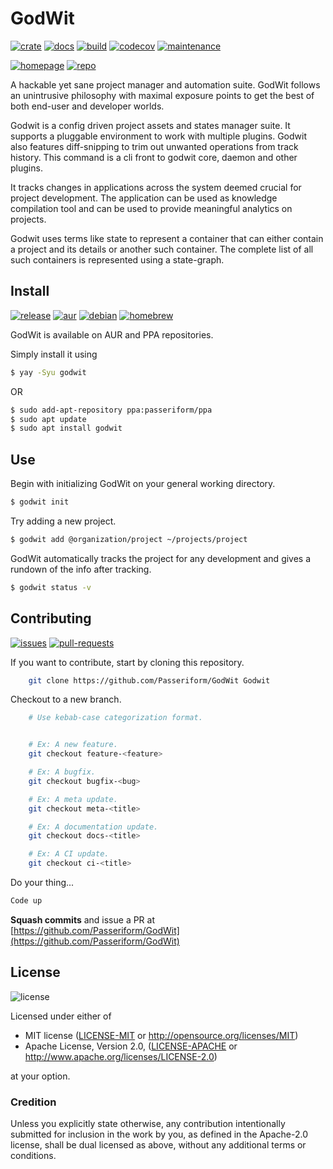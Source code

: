 # GodWit

[![crate](https://img.shields.io/crates/v/godwit)](https://crates.io/crates/godwit)
[![docs](https://docs.rs/godwit/badge.svg)](https://docs.rs/godwit)
[![build](https://travis-ci.org/Passeriform/GodWit.svg?branch=master)](https://travis-ci.org/Passeriform/GodWit)
[![codecov](https://codecov.io/gh/Passeriform/GodWit/branch/master/graph/badge.svg)](https://codecov.io/gh/Passeriform/GodWit)
[![maintenance](https://img.shields.io/badge/Maintained%3F-yes-green.svg)](https://github.com/Passeriform/GodWit/graphs/commit-activity)

[![homepage](https://img.shields.io/website-up-down-green-red/http/passeriform.com.svg?label=Passeriform)](http://www.passeriform.com/prod/GodWit)
[![repo](https://img.shields.io/badge/github-GodWit-blue?logo=github)](https://github.com/Passeriform/GodWit)

A hackable yet sane project manager and automation suite. GodWit follows an unintrusive philosophy with maximal exposure points to get the best of both end-user and developer worlds.

Godwit is a config driven project assets and states manager suite. It supports a pluggable
environment to work with multiple plugins. Godwit also features diff-snipping to
trim out unwanted operations from track history. This command is a cli front to
godwit core, daemon and other plugins.

It tracks changes in applications across the system deemed crucial for project
development. The application can be used as knowledge compilation tool and can be
used to provide meaningful analytics on projects.

Godwit uses terms like state to represent a container that can either
contain a project and its details or another such container. The complete list of
all such containers is represented using a state-graph.

## Install
[![release](https://img.shields.io/github/release/Passeriform/GodWit.svg)](https://github.com/Passeriform/GodWit/releases/)
[![aur](https://img.shields.io/aur/version/godwit)](https://aur.archlinux.org/packages/godwit)
[![debian](https://img.shields.io/debian/v/godwit)](https://packages.debian.org/unstable/utils/godwit)
[![homebrew](https://img.shields.io/homebrew/v/godwit)](https://formulae.brew.sh/formula/godwit)

GodWit is available on AUR and PPA repositories.

Simply install it using
```bash
$ yay -Syu godwit
```
OR
```bash
$ sudo add-apt-repository ppa:passeriform/ppa
$ sudo apt update
$ sudo apt install godwit
```

## Use
Begin with initializing GodWit on your general working directory.

```bash
$ godwit init
```

Try adding a new project.

```bash
$ godwit add @organization/project ~/projects/project
```

GodWit automatically tracks the project for any development and gives a rundown of the info after tracking.

```bash
$ godwit status -v
```

## Contributing
[![issues](https://img.shields.io/github/issues/Passeriform/GodWit.svg)](https://gitHub.com/Passeriform/GodWit/issues/)
[![pull-requests](https://img.shields.io/github/issues-pr/Passeriform/GodWit)](https://github.com/Passeriform/GodWit/pulls)

If you want to contribute, start by cloning this repository.
```bash
    git clone https://github.com/Passeriform/GodWit Godwit
```
Checkout to a new branch.
```bash
    # Use kebab-case categorization format.


    # Ex: A new feature.
    git checkout feature-<feature>

    # Ex: A bugfix.
    git checkout bugfix-<bug>

    # Ex: A meta update.
    git checkout meta-<title>

    # Ex: A documentation update.
    git checkout docs-<title>

    # Ex: A CI update.
    git checkout ci-<title>

```
Do your thing...

```bash
Code up
```
**Squash commits** and issue a PR at
[https://github.com/Passeriform/GodWit](https://github.com/Passeriform/GodWit)

## License
![license](https://img.shields.io/crates/l/godwit-daemon)

Licensed under either of

 * MIT license ([LICENSE-MIT](LICENSE-MIT) or http://opensource.org/licenses/MIT)
 * Apache License, Version 2.0, ([LICENSE-APACHE](LICENSE-APACHE) or http://www.apache.org/licenses/LICENSE-2.0)

at your option.

### Credition

Unless you explicitly state otherwise, any contribution intentionally submitted
for inclusion in the work by you, as defined in the Apache-2.0 license, shall be dual licensed as above, without any
additional terms or conditions.
